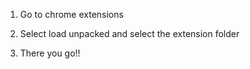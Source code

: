 1. Go to chrome extensions

2. Select load unpacked and select the extension folder

3. There you go!!